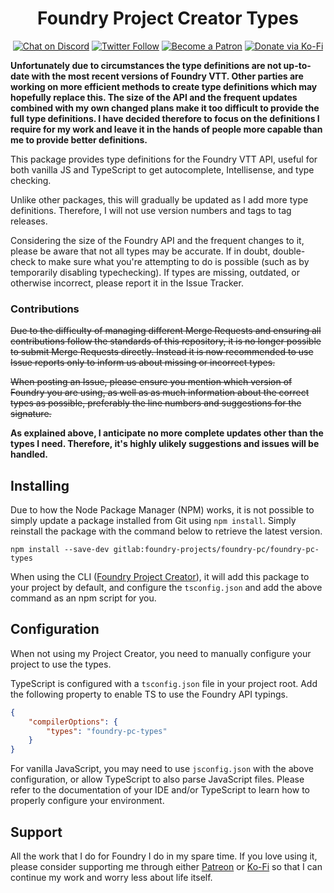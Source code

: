 <div align=center>

# Foundry Project Creator Types

[![Chat on Discord](https://img.shields.io/discord/520640779534729226?style=flat-square&label=discord&logo=discord)](https://discord.gg/59Tz2X7)
[![Twitter Follow](https://img.shields.io/badge/follow-%40NickEastNL-blue.svg?style=flat-square&logo=twitter)](https://twitter.com/NickEastNL)
[![Become a Patron](https://img.shields.io/badge/support-patreon-orange.svg?style=flat-square&logo=patreon)](https://www.patreon.com/nick_east)
[![Donate via Ko-Fi](https://img.shields.io/badge/support-ko--fi-ff4646?style=flat-square&logo=ko-fi)](https://ko-fi.com/nickeast)

</div>

**Unfortunately due to circumstances the type definitions are not up-to-date with the most recent versions of Foundry VTT. Other parties are working on more efficient methods to create type definitions which may hopefully replace this. The size of the API and the frequent updates combined with my own changed plans make it too difficult to provide the full type definitions. I have decided therefore to focus on the definitions I require for my work and leave it in the hands of people more capable than me to provide better definitions.**

This package provides type definitions for the Foundry VTT API, useful for both vanilla JS and TypeScript to get autocomplete, Intellisense, and type checking.

Unlike other packages, this will gradually be updated as I add more type definitions. Therefore, I will not use version numbers and tags to tag releases.

Considering the size of the Foundry API and the frequent changes to it, please be aware that not all types may be accurate. If in doubt, double-check to make sure what you're attempting to do is possible (such as by temporarily disabling typechecking). If types are missing, outdated, or otherwise incorrect, please report it in the Issue Tracker.

### Contributions

~~Due to the difficulty of managing different Merge Requests and ensuring all contributions follow the standards of this repository, it is no longer possible to submit Merge Requests directly. Instead it is now recommended to use Issue reports only to inform us about missing or incorrect types.~~

~~When posting an Issue, please ensure you mention which version of Foundry you are using, as well as as much information about the correct types as possible, preferably the line numbers and suggestions for the signature.~~

**As explained above, I anticipate no more complete updates other than the types I need. Therefore, it's highly ulikely suggestions and issues will be handled.**

## Installing

Due to how the Node Package Manager (NPM) works, it is not possible to simply update a package installed from Git using `npm install`. Simply reinstall the package with the command below to retrieve the latest version.

```
npm install --save-dev gitlab:foundry-projects/foundry-pc/foundry-pc-types
```

When using the CLI ([Foundry Project Creator](https://gitlab.com/foundry-projects/foundry-pc/create-foundry-project)), it will add this package to your project by default, and configure the `tsconfig.json` and add the above command as an npm script for you.

## Configuration

When not using my Project Creator, you need to manually configure your project to use the types.

TypeScript is configured with a `tsconfig.json` file in your project root. Add the following property to enable TS to use the Foundry API typings.

```json
{
	"compilerOptions": {
		"types": "foundry-pc-types"
	}
}
```

For vanilla JavaScript, you may need to use `jsconfig.json` with the above configuration, or allow TypeScript to also parse JavaScript files. Please refer to the documentation of your IDE and/or TypeScript to learn how to properly configure your environment.

## Support

All the work that I do for Foundry I do in my spare time. If you love using it, please consider supporting me through either [Patreon](https://www.patreon.com/nick_east) or [Ko-Fi](https://ko-fi.com/nickeast) so that I can continue my work and worry less about life itself.
